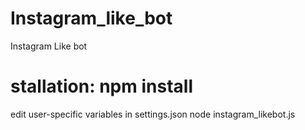 # Instagram_like_bot
Instagram Like bot

# stallation: npm install
  edit user-specific variables in settings.json
  node instagram_likebot.js
